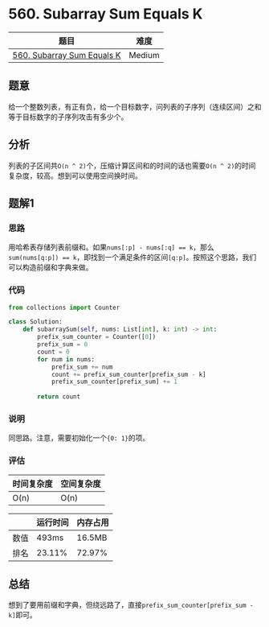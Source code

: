 # 560. Subarray Sum Equals K

| 题目 | 难度 |
| ---- | ---- |
| [560. Subarray Sum Equals K](https://leetcode.com/problems/subarray-sum-equals-k/) | Medium |

## 题意

给一个整数列表，有正有负，给一个目标数字，问列表的子序列（连续区间）之和等于目标数字的子序列攻击有多少个。

## 分析

列表的子区间共`O(n ^ 2)`个，压缩计算区间和的时间的话也需要`O(n ^ 2)`的时间复杂度，较高。想到可以使用空间换时间。

## 题解1

### 思路

用哈希表存储列表前缀和。如果`nums[:p] - nums[:q] == k`，那么`sum(nums[q:p]) == k`，即找到一个满足条件的区间`[q:p]`。按照这个思路，我们可以构造前缀和字典来做。

### 代码

```python
from collections import Counter

class Solution:
    def subarraySum(self, nums: List[int], k: int) -> int:
        prefix_sum_counter = Counter([0])
        prefix_sum = 0
        count = 0
        for num in nums:
            prefix_sum += num
            count += prefix_sum_counter[prefix_sum - k]
            prefix_sum_counter[prefix_sum] += 1
        
        return count
```

### 说明

同思路。注意，需要初始化一个`{0: 1}`的项。

### 评估

| 时间复杂度 | 空间复杂度 |
| ---- | ---- |
| O(n) | O(n) |

| | 运行时间 | 内存占用 |
| ---- | ---- | ---- |
| 数值 | 493ms | 16.5MB |
| 排名 | 23.11% | 72.97% |

## 总结

想到了要用前缀和字典，但绕远路了，直接`prefix_sum_counter[prefix_sum - k]`即可。
